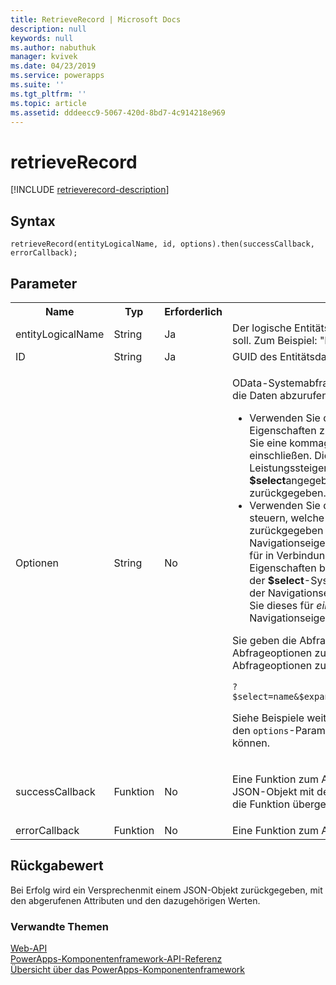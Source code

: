 ```yaml
---
title: RetrieveRecord | Microsoft Docs
description: null
keywords: null
ms.author: nabuthuk
manager: kvivek
ms.date: 04/23/2019
ms.service: powerapps
ms.suite: ''
ms.tgt_pltfrm: ''
ms.topic: article
ms.assetid: dddeecc9-5067-420d-8bd7-4c914218e969
---
```


# <a name="retrieverecord"></a>retrieveRecord

[!INCLUDE [retrieverecord-description](includes/retrieverecord-description.md)]

## <a name="syntax"></a>Syntax

`retrieveRecord(entityLogicalName, id, options).then(successCallback, errorCallback);`

## <a name="parameters"></a>Parameter

<table style="width:100%">
<tr>
<th>Name</th>
<th>Typ</th>
<th>Erforderlich</th>
<th>Beschreibung</th>
</tr>
<tr>
<td>entityLogicalName</td>
<td>String</td>
<td>Ja</td>
<td>Der logische Entitätsname des Datensatzes, der abgerufen werden soll. Zum Beispiel: &quot;Firma&quot;.</td>
</tr>
<tr>
<td>ID</td>
<td>String</td>
<td>Ja</td>
<td>GUID des Entitätsdatensatzes, den Sie abrufen möchten.</td>
</tr>
<tr>
<td>Optionen</td>
<td>String</td>
<td>No</td>
<td><p>OData-Systemabfrageoptionen <b>$select</b> und <b>$expand</b>-Abfragen, um die Daten abzurufen.</p>
<ul><li>Verwenden Sie die <b>$select</b> Systemabfrageoption, um die Eigenschaften zu begrenzen, die zurückgegeben werden, indem Sie eine kommagetrennte Liste von Eigenschaftsnamen einschließen. Dies ist eine wichtige Methode für die Leistungssteigerung. Wenn Eigenschaften nicht mithilfe von <b>$select</b>angegeben wurden, werden alle Eigenschaften zurückgegeben.</li>
<li>Verwenden Sie die <b>$expand</b>-Systemabfrageoption, um zu steuern, welche Daten von den verbundenen Entitäten zurückgegeben werden. Wenn Sie nur den Namen der Navigationseigenschaft einschließen, rufen Sie alle Eigenschaften für in Verbindung stehende Datensätze ab. Sie können die Eigenschaften begrenzen, die für verknüpfte Datensätze mithilfe der <b>$select</b>-Systemabfrageoption in Klammern nach dem Namen der Navigationseigenschaft zurückgegeben werden. Verwenden Sie dieses für <i>einzelwertige</i> und <i>sammlungswertige</i> Navigationseigenschaften.</li>
</ul>
<p>Sie geben die Abfrageoptionen beginnend mit <code>?</code>an. Um mehrere Abfrageoptionen zu definieren, verwenden Sie <code>&amp;</code>, um die Abfrageoptionen zu trennen. Beispiel:</p>
<code>?$select=name&amp;$expand=primarycontactid($select=contactid,fullname)</code>
<p>Siehe Beispiele weiter unten in diesem Thema, um zu sehen, wie Sie den <code>options</code>-Parameter für den Abruf von Szenarios definieren können.</td>
</tr>
<tr>
<td>successCallback</td>
<td>Funktion</td>
<td>No</td>
<td><p>Eine Funktion zum Aufrufen, wenn ein Datensatz abgerufen wird. Ein JSON-Objekt mit den abgerufen Eigenschaften und Werten wird an die Funktion übergeben.</p>
</td>
</tr>
<tr>
<td>errorCallback</td>
<td>Funktion</td>
<td>No</td>
<td>Eine Funktion zum Aufrufen, wenn der Vorgang fehlschlug.</td>
</tr>
</table>

## <a name="return-value"></a>Rückgabewert

Bei Erfolg wird ein Versprechenmit einem JSON-Objekt zurückgegeben, mit den abgerufenen Attributen und den dazugehörigen Werten.


### <a name="related-topics"></a>Verwandte Themen

[Web-API](../webapi.md)<br/>
[PowerApps-Komponentenframework-API-Referenz](../../reference/index.md)<br/>
[Übersicht über das PowerApps-Komponentenframework](../../overview.md)